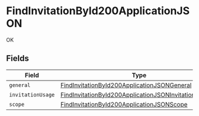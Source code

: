 # FindInvitationById200ApplicationJSON

OK


## Fields

| Field                                                                                                                                   | Type                                                                                                                                    | Required                                                                                                                                | Description                                                                                                                             |
| --------------------------------------------------------------------------------------------------------------------------------------- | --------------------------------------------------------------------------------------------------------------------------------------- | --------------------------------------------------------------------------------------------------------------------------------------- | --------------------------------------------------------------------------------------------------------------------------------------- |
| `general`                                                                                                                               | [FindInvitationById200ApplicationJSONGeneral](../../models/operations/findinvitationbyid200applicationjsongeneral.md)                   | :heavy_minus_sign:                                                                                                                      | N/A                                                                                                                                     |
| `invitationUsage`                                                                                                                       | [FindInvitationById200ApplicationJSONInvitationUsage](../../models/operations/findinvitationbyid200applicationjsoninvitationusage.md)[] | :heavy_minus_sign:                                                                                                                      | N/A                                                                                                                                     |
| `scope`                                                                                                                                 | [FindInvitationById200ApplicationJSONScope](../../models/operations/findinvitationbyid200applicationjsonscope.md)                       | :heavy_minus_sign:                                                                                                                      | N/A                                                                                                                                     |
